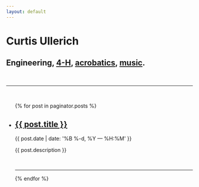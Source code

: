 ```yaml
---
layout: default
---
```


<div class="header-bar">
  <h1>Curtis Ullerich</h1>
  <h2>
    Engineering,
    <a href="https://4-h.org/4-h-alumni-community/4-h-alumni-luminaries/#!our-luminaries" target="_blank">4-H</a>,
    <a href="http://duo.idamayer.com" target="_blank">acrobatics</a>,
    <a href="https://www.youtube.com/c/curtisullerich" target="_blank">music</a>.
  </h2>
  <br/>
  <hr>
  <br/>
</div>


<ul class="post-list">
    {% for post in paginator.posts %}
      <li>
        <h2><a class="post-title" href="{{ post.url | prepend: site.baseurl }}">{{ post.title }}</a></h2>
        <p class="post-meta">{{ post.date | date: '%B %-d, %Y — %H:%M' }}</p>
        <p>{{ post.description }}</p>
        <br/>
        <hr/>
      </li>
    {% endfor %}
</ul>
